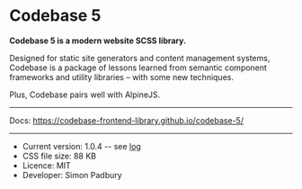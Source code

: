 # Codebase 5

**Codebase 5 is a modern website SCSS library.**

Designed for static site generators and content management systems, Codebase is a package of lessons learned from semantic component frameworks and utility libraries – with some new techniques.

Plus, Codebase pairs well with AlpineJS.

***

Docs: https://codebase-frontend-library.github.io/codebase-5/

***

* Current version: 1.0.4 -- see [log](https://github.com/codebase-frontend-library/codebase-5/blob/main/LOG.md)
* CSS file size: 88 KB
* Licence: MIT
* Developer: Simon Padbury